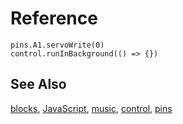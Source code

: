 # Reference

```namespaces
pins.A1.servoWrite(0)
control.runInBackground(() => {})
```

## See Also

[blocks](/blocks), [JavaScript](/javascript), [music](/reference/music), [control](/reference/control), [pins](/reference/pins)
